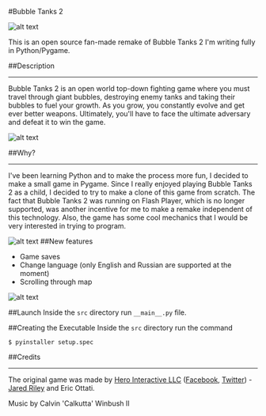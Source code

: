 
#Bubble Tanks 2

![alt text](https://github.com/IldarRyabkov/BubbleTanks2/blob/media/image_1.png)


This is an open source fan-made remake of Bubble Tanks 2 I'm writing fully in Python/Pygame. <br>

##Description
______
Bubble Tanks 2 is an open world top-down fighting game where you must travel through giant bubbles, destroying enemy tanks and taking their bubbles to fuel your growth. As you grow, you constantly evolve and get ever better weapons. Ultimately, you'll have to face the ultimate adversary and defeat it to win the game.

![alt text](https://github.com/IldarRyabkov/BubbleTanks2/blob/media/gameplay.gif)



##Why?
___
I've been learning Python and to make the process more fun, I decided to make a small game in Pygame.
Since I really enjoyed playing Bubble Tanks 2 as a child, I decided to try to make a clone of this game from scratch. The fact that Bubble Tanks 2 was running on Flash Player, which is no longer supported, was another incentive for me to make a remake independent of this technology.
Also, the game has some cool mechanics that I would be very interested in trying to program.

![alt text](https://github.com/IldarRyabkov/BubbleTanks2/blob/media/image_2.png)
##New features

* Game saves
* Change language (only English and Russian are supported at the moment)
* Scrolling through map


![alt text](https://github.com/IldarRyabkov/BubbleTanks2/blob/media/image_3.png)

##Launch
Inside the `src` directory run `__main__.py` file.

##Creating the Executable
Inside the `src` directory run the command
```
$ pyinstaller setup.spec
```

##Credits
___
The original game was made by [Hero Interactive LLC](http://www.herointeractive.com) 
([Facebook](https://www.facebook.com/pages/category/Interest/Hero-Interactive-58398819916),
[Twitter](https://twitter.com/herointeractive)) - [Jared Riley](https://twitter.com/rileyjar) and Eric Ottati.

Music by Calvin 'Calkutta' Winbush II










